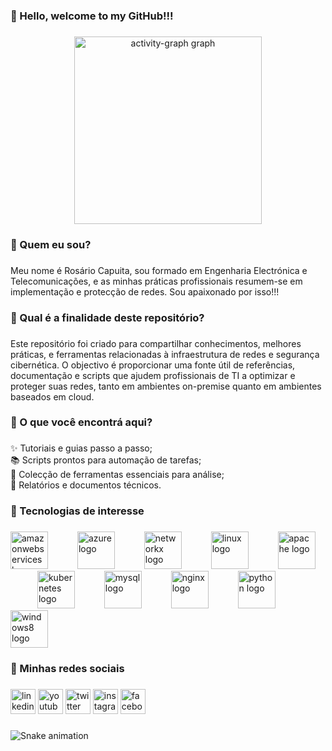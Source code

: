 <h3 align="left">👋 Hello, welcome to my GitHub!!!</h3>

###

<div align="center">
  <img src="https://github-readme-activity-graph.vercel.app/graph?username=rosariocapuita&radius=16&theme=react&area=true&order=5" height="300" alt="activity-graph graph"  />
</div>

###

<h3 align="left">👋 Quem eu sou?</h3>

###

<p align="left">Meu nome é Rosário Capuita, sou formado em Engenharia Electrónica e Telecomunicações, e as minhas práticas profissionais resumem-se em implementação e protecção de redes. Sou apaixonado por isso!!!</p>

###

<h3 align="left">👋 Qual é a finalidade deste repositório?</h3>

###

<p align="left">Este repositório foi criado para compartilhar conhecimentos, melhores práticas, e ferramentas relacionadas à infraestrutura de redes e segurança cibernética. O objectivo é proporcionar uma fonte útil de referências, documentação e scripts que ajudem profissionais de TI a optimizar e proteger suas redes, tanto em ambientes on-premise quanto em ambientes baseados em cloud.</p>

###

<h3 align="left">👋 O que você encontrá aqui?</h3>

###

<p align="left">✨ Tutoriais e guias passo a passo;<br>📚 Scripts prontos para automação de tarefas;<br>🎯 Colecção de ferramentas essenciais para análise;<br>🎲 Relatórios e documentos técnicos.</p>

###

<h3 align="left">👋  Tecnologias de interesse</h3>

###

<div align="left">
  <img src="https://cdn.jsdelivr.net/gh/devicons/devicon/icons/amazonwebservices/amazonwebservices-line-wordmark.svg" height="60" alt="amazonwebservices logo"  />
  <img width="39" />
  <img src="https://cdn.jsdelivr.net/gh/devicons/devicon/icons/azure/azure-original.svg" height="60" alt="azure logo"  />
  <img width="39" />
  <img src="https://cdn.jsdelivr.net/gh/devicons/devicon/icons/networkx/networkx-original.svg" height="60" alt="networkx logo"  />
  <img width="39" />
  <img src="https://cdn.jsdelivr.net/gh/devicons/devicon/icons/linux/linux-original.svg" height="60" alt="linux logo"  />
  <img width="39" />
  <img src="https://cdn.jsdelivr.net/gh/devicons/devicon/icons/apache/apache-original.svg" height="60" alt="apache logo"  />
  <img width="39" />
  <img src="https://cdn.jsdelivr.net/gh/devicons/devicon/icons/kubernetes/kubernetes-plain.svg" height="60" alt="kubernetes logo"  />
  <img width="39" />
  <img src="https://cdn.jsdelivr.net/gh/devicons/devicon/icons/mysql/mysql-original.svg" height="60" alt="mysql logo"  />
  <img width="39" />
  <img src="https://cdn.jsdelivr.net/gh/devicons/devicon/icons/nginx/nginx-original.svg" height="60" alt="nginx logo"  />
  <img width="39" />
  <img src="https://cdn.jsdelivr.net/gh/devicons/devicon/icons/python/python-original.svg" height="60" alt="python logo"  />
  <img width="39" />
  <img src="https://cdn.jsdelivr.net/gh/devicons/devicon/icons/windows8/windows8-original.svg" height="60" alt="windows8 logo"  />
</div>

###

<h3 align="left">👋 Minhas redes sociais</h3>

###

<div align="left">
  <img src="https://img.shields.io/static/v1?message=LinkedIn&logo=linkedin&label=&color=0077B5&logoColor=white&labelColor=&style=for-the-badge" height="40" alt="linkedin logo"  />
  <img src="https://img.shields.io/static/v1?message=Youtube&logo=youtube&label=&color=FF0000&logoColor=white&labelColor=&style=for-the-badge" height="40" alt="youtube logo"  />
  <img src="https://img.shields.io/static/v1?message=Twitch&logo=twitch&label=&color=9146FF&logoColor=white&labelColor=&style=for-the-badge" height="40" alt="twitter logo"  />
  <img src="https://img.shields.io/static/v1?message=Instagram&logo=instagram&label=&color=E4405F&logoColor=white&labelColor=&style=for-the-badge" height="40" alt="instagram logo"  />
  <img src="https://img.shields.io/static/v1?message=Facebook&logo=facebook&label=&color=1877F2&logoColor=white&labelColor=&style=for-the-badge" height="40" alt="facebook logo"  />
</div>

###

<img src="https://raw.githubusercontent.com/rosariocapuita/rosariocapuita/output/snake.svg" alt="Snake animation" />

###

